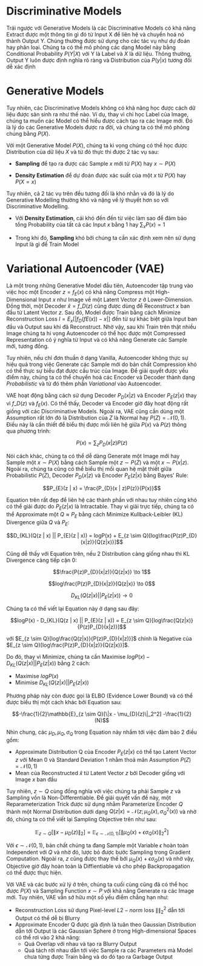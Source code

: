 # Discriminative Models

Trái ngược với Generative Models là các Discriminative Models có khả năng Extract được một thông tin gì đó từ Input X để liên hệ và chuyển hoá nó thành Output Y. Chúng thường được sử dụng cho các tác vụ như dự đoán hay phân loại. Chúng ta có thể mô phỏng các dạng Model này bằng Conditional Probability $P(Y|X)$ với Y là Label và $X$ là dữ liệu. Thông thường, Output Y luôn được định nghĩa rõ ràng và Distribution của $P(y|x)$ tương đối dễ xác định

# Generative Models

Tuy nhiên, các Discriminative Models không có khả năng học được cách dữ liệu được sản sinh ra như thế nào. Ví dụ, thay vì chỉ học Label của Image, chúng ta muốn các Model có thể hiểu được cách tạo ra các Image mới. Đó là lý do các Generative Models được ra đời, và chúng ta có thể mô phỏng chúng bằng $P(X)$.

Với một Generative Model $P(X)$, chúng ta kì vọng chúng có thể học được Distribution của dữ liệu $X$ và từ đó thực thi được 2 tác vụ sau:

- **Sampling** để tạo ra được các Sample $x$ mới từ $P(X)$ hay $x \sim P(X)$

- **Density Estimation** để dự đoán được xác suất của một $x$ từ $P(X)$ hay $P(X = x)$

Tuy nhiên, cả 2 tác vụ trên đều tương đối là khó nhằn và đó là lý do Generative Modelling thường khó và nặng về lý thuyết hơn so với Discriminative Modelling.

- Với **Density Estimation**, cái khó đến đến từ việc làm sao để đảm bảo tổng Probability của tất cả các Input $x$ bằng 1 hay $\sum_{x}P(x) = 1$

- Trong khi đó, **Sampling** khó bởi chúng ta cần xác định xem nên sử dụng Input là gì để Train Model

# Variational Autoencoder (VAE)

Là một trong những Generative Model đầu tiên, Autoencoder tập trung vào việc học một Encoder $z = f_{E}(x)$ có khả năng Compress một High-Dimensional Input $x$ như Image về một Latent Vector $z$ ở Lower-Dimension. Đồng thời, một Decoder $\hat{x} = f\_{D}(z)$ cũng được dùng để Reconstruct $x$ ban đầu từ Latent Vector $z$. Sau đó, Model được Train bằng cách Minimize Reconstruction Loss $l = E_{x}[|f_{D}(f{E}(x)) - x|]$ đến từ sự khác biệt giữa Input ban đầu và Output sau khi đã Reconstruct. Nhờ vậy, sau khi Train trên thật nhiều Image chúng ta hi vọng Autoencoder có thể học được một Compressed Representation có ý nghĩa từ Input và có khả năng Generate các Sample mới, tương đồng.

Tuy nhiên, nếu chỉ đơn thuần ở dạng Vanilla, Autoencoder không thực sự hiệu quả trong việc Generate các Sample mới do bản chất Compression khó có thể thực sự biểu đạt được cấu trúc của Image. Để giải quyết được yếu điểm này, chúng ta có thể chuyển hoá các Encoder và Decoder thành dạng _Probabilistic_ và từ đó thêm phần _Variational_ vào Autoencoder.

VAE hoạt động bằng cách sử dụng Decoder $P_{D}(x | z)$ và Encoder $P_E(z | x)$ thay vì $f\_{D}(z)$ và $f_{E}(x)$. Có thể thấy, Decoder và Encoder giờ đây hoạt động rất giống với các Discriminative Models. Ngoài ra, VAE cũng cần dùng một Assumption rất lớn đó là Distribution của $Z$ là Normal hay $P(Z) = \mathcal{N}(0, 1)$. Điều này là cần thiết để biểu thị được mối liên hệ giữa $P(x)$ và $P(z)$ thông qua phương trình:

$$P(x) = \sum_{z}P_{D}(x | z)P(z)$$

Nói cách khác, chúng ta có thể dễ dàng Generate một Image mới hay Sample một $x \sim P(X)$ bằng cách Sample một $z \sim P(Z)$ và một $x \sim P(x | z)$. Ngoài ra, chúng ta cũng có thể biểu thị mối quan hệ mật thiết giữa Probabilistic $P(Z)$, Decoder $P_{D}(x | z)$ và Encoder $P_E(z | x)$ bằng Bayes' Rule:

$$P_{E}(z | x) = \frac{P_{D}(x | z)P(z)}{P(x)}$$

Equation trên rất đẹp để liên hệ các thành phần với nhau tuy nhiên cũng khó có thể giải được do $P_{E}(z|x)$ là Intractable. Thay vì giải trực tiếp, chúng ta có thể Approximate một $Q \approx P_{E}$ bằng cách Minimize Kullback-Leibler (KL) Divergence giữa $Q$ và $P_{E}$:

$$D_{KL}(Q(z | x) || P_{E}(z | x)) = logP(x) + E_{z \sim Q}[log\frac{P(z)P_{D}(x|z)}{Q(z|x)}]$$

Cũng dễ thấy với Equation trên, nếu 2 Distribution càng giống nhau thì KL Divergence càng tiếp cận 0:

$$\frac{P(z)P_{D}(x|z)}{Q(z|x)} \to 1$$

$$log\frac{P(z)P_{D}(x|z)}{Q(z|x)} \to 0$$

$$D_{KL}(Q(z | x) || P_{E}(z | x)) \to 0$$

Chúng ta có thể viết lại Equation này ở dạng sau đây:

$$logP(x) - D_{KL}(Q(z | x) || P_{E}(z | x)) = E_{z \sim Q}[log\frac{Q(z|x)}{P(z)P_{D}(x|z)}]$$

với $E_{z \sim Q}[log\frac{Q(z|x)}{P(z)P_{D}(x|z)}]$ chính là Negative của $E_{z \sim Q}[log\frac{P(z)P_{D}(x|z)}{Q(z|x)}]$.

Do đó, thay vì Minimize, chúng ta cần Maximise $logP(x) - D_{KL}(Q(z | x) || P_{E}(z | x))$ bằng 2 cách:

- Maximise $logP(x)$
- Minimise $D_{KL}(Q(z | x) || P_{E}(z | x))$

Phương pháp này còn được gọi là ELBO (Evidence Lower Bound) và có thể được biểu thị một cách khác bởi Equation sau:

$$-\frac{1}{2}\mathbb{E}_{z \sim Q}[\|x - \mu_{D}(z)\|_2^2] -\frac{1}{2}(N)$$

Nhìn chung, các $\mu_{D}, \mu_{Q}, \sigma_{Q}$ trong Equation này nhắm tới việc đảm bảo 2 điều gồm:

- Approximate Distribution Q của Encoder $P_{E}(z|x)$ có thể tạo Latent Vector $z$ với Mean 0 và Standard Deviation 1 nhằm thoả mãn Assumption $P(Z) = \mathcal{N}(0, 1)$
- Mean của Reconstructed $\hat{x}$ từ Latent Vector $z$ bởi Decoder giống với Image $x$ ban đầu

Tuy nhiên, $z \sim Q$ cùng đồng nghĩa với việc chúng ta phải Sample $z$ và Sampling vốn là Non-Differentiable. Để giải quyết vấn đề này, một Reparameterization Trick được sử dụng nhằm Parameterize Encoder $Q$ thành một Normal Distribution dưới dạng $Q(z|x) = \mathcal{N}(z;\mu_{Q}(x),\sigma_{Q}^2(x))$ và nhờ đó, chúng ta có thể viết lại Sampling Objective trên như sau:

$$\mathbb{E}_{z \sim Q}[\|x - \mu_{D}(z)\|_2] = \mathbb{E}_{\epsilon \sim \mathcal{N}(0, 1)}[\|\mu_{Q}(x) + \epsilon\sigma_{Q}(x)\|_2^2]$$

Với $\epsilon \sim \mathcal{N}(0, 1)$, bản chất chúng ta đang Sample một Variable $\epsilon$ hoàn toàn Independent với $Q$ và nhờ đó, lược bỏ được bước Sampling trong Gradient Computation. Ngoài ra, $z$ cũng được thay thế bởi $\mu_{Q}(x) + \epsilon\sigma_{Q}(x)$ và nhờ vậy, Objective giờ đây hoàn toàn là Diffientiable và cho phép Backpropagation có thể được thực hiện.

Với VAE và các bước xử lý ở trên, chúng ta cuối cùng cũng đã có thể học được $P(X)$ và Sampling Function $x \sim P$ với khả năng Generate ra các Image mới. Tuy nhiên, VAE vẫn sở hữu một số yếu điểm chẳng hạn như:

- Reconstruction Loss sử dụng Pixel-level $L2-norm$ loss $\|\|_2^2$ dẫn tới Output có thể dễ bị Blurry
- Approximate Encoder Q được giả định là tuân theo Gaussian Distribution dẫn tới Output là các Gaussian Sphere ở trong High-dimensional Spaces có thể rơi vào 2 khả năng:
  - Quá Overlap với nhau và tạo ra Blurry Output
  - Quá tách rời nhau dẫn tới việc Sample ra các Parameters mà Model chưa từng được Train bằng và do đó tạo ra Garbage Output
